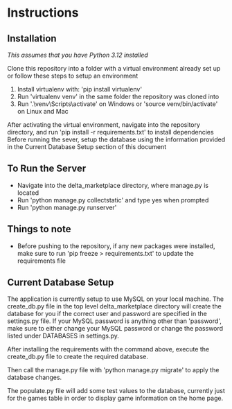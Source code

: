 # Instructions
## Installation
*This assumes that you have Python 3.12 installed*

Clone this repository into a folder with a virtual environment already set up or follow these steps to setup an environment
1. Install virtualenv with: 'pip install virtualenv'
2. Run 'virtualenv venv' in the same folder the repository was cloned into
3. Run '.\venv\Scripts\activate' on Windows or 'source venv/bin/activate' on Linux and Mac


After activating the virtual environment, navigate into the repository directory, and run 'pip install -r requirements.txt' to install dependencies
Before running the sever, setup the database using the information provided in the Current Database Setup section of this document

## To Run the Server
*  Navigate into the delta_marketplace directory, where manage.py is located
*  Run 'python manage.py collectstatic' and type yes when prompted
*  Run 'python manage.py runserver'

## Things to note
*  Before pushing to the repository, if any new packages were installed, make sure to run 'pip freeze > requirements.txt' to update the requirements file


## Current Database Setup
The application is currently setup to use MySQL on your local machine. The create_db.py file in the top level delta_marketplace directory will create the database for you if the correct user and password are specified in the settings.py file. If your MySQL password is anything other than 'password', make sure to either change your MySQL password or change the password listed under DATABASES in settings.py. 

After installing the requirements with the command above, execute the create_db.py file to create the required database.

Then call the manage.py file with 'python manage.py migrate' to apply the database changes.

The populate.py file will add some test values to the database, currently just for the games table in order to display game information on the home page.